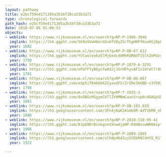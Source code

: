 ```yaml
---
layout: pathway
title: e2bcf59e4171305a3b16f38ca33b3a72
type: chronological-forwards
path_hash: e2bcf59e4171305a3b16f38ca33b3a72
date: 2018-07-06 01:08:53
objects:
- weblink: https://www.rijksmuseum.nl/en/search?q=RP-P-1906-3946
  imglink: https://lh4.ggpht.com/Sk9oSVwH8orU2v6fVDyZSrT5gHKPfKuxHSj8pb5w81IyKj6RnjLQvxhufpccaoAibh-JTpBPUWdZVWPfesLEXuODqgs=s200
  year: 1682
- weblink: https://www.rijksmuseum.nl/en/search?q=RP-P-OB-67.612
  imglink: https://lh4.ggpht.com/YUlaulex6zElMjEedcddMhRURNdT1SlhZmPdzc5ZZIwfRi-mx3VUpgjh4oSPzNyZ9M3mbWFuv-d58N3-9WTrFojpjHc=s200
  year: 1750
- weblink: https://www.rijksmuseum.nl/en/search?q=RP-P-1879-A-3291
  imglink: https://lh3.ggpht.com/ePdfFYyBQynTwOdJjJGrHFhyvAF1z1UrmlTr8QtDPWFFgpE_3V4Z_RGpSX9xkyGAsKtrB3u6OEQNGI50iCAqSV2q5CY=s200
  year: 1781
- weblink: https://www.rijksmuseum.nl/en/search?q=RP-P-OB-86.667
  imglink: https://lh5.ggpht.com/eXp5iTR46Uk62IyxedFSrZrIRe3kKBD-v3YO92FklAPdAxIbrivrS_LpnFwXfFW1RkYvGP7dmE7KxJvWwB5CP6Z1PXY=s200
  year: 1798
- weblink: https://www.rijksmuseum.nl/en/search?q=RP-T-1935-3
  imglink: https://lh3.ggpht.com/0sOBGsM1gymCbTlZYHMNmCaxn3rup6cdGAGp5DfIypaYJpoAVISCNDM9czxFkvnN_yF2zpyqWvU6gDdCFrpIA2bh-A=s200
  year: 1881
- weblink: https://www.rijksmuseum.nl/en/search?q=RP-P-OB-103.039
  imglink: https://lh3.googleusercontent.com/3Fn4jNaK2A1mb0R-AdTVbM0_nb9CIudon9xlIYpZnEGOnVp0YLqdOmU5NWH4YrWanoRMdnDHqhJtH_M1B4hW8_HQIvE=s200
  year: 1886
- weblink: https://www.rijksmuseum.nl/en/search?q=RP-P-2010-310-95-41
  imglink: https://lh5.ggpht.com/BJpQ9DrBinkgnnVXnwmjpHP-R4UWxcwWH0miptKLoFrQvCiK_n7XvnCjjMnOeeoSWTxxByl3qwMqBDHoj_c7Qy_o5g=s200
  year: 1906
- weblink: https://www.rijksmuseum.nl/en/search?q=RP-P-2009-1865
  imglink: https://lh3.googleusercontent.com/olh0p4K4IujGYDbRNlVHfQ_R1TerhPtYboK2o9gGX2692nlBXCE8WD6KgtEGZgRnTwyYcD8weUDVWqFlVP2HcVDc0vM=s200
  year: 1922

---
```

